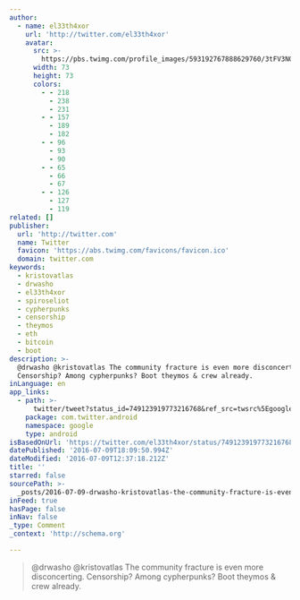 ```yaml
---
author:
  - name: el33th4xor
    url: 'http://twitter.com/el33th4xor'
    avatar:
      src: >-
        https://pbs.twimg.com/profile_images/593192767888629760/3tFV3N0k_bigger.jpg
      width: 73
      height: 73
      colors:
        - - 218
          - 238
          - 231
        - - 157
          - 189
          - 182
        - - 96
          - 93
          - 90
        - - 65
          - 66
          - 67
        - - 126
          - 127
          - 119
related: []
publisher:
  url: 'http://twitter.com'
  name: Twitter
  favicon: 'https://abs.twimg.com/favicons/favicon.ico'
  domain: twitter.com
keywords:
  - kristovatlas
  - drwasho
  - el33th4xor
  - spiroseliot
  - cypherpunks
  - censorship
  - theymos
  - eth
  - bitcoin
  - boot
description: >-
  @drwasho @kristovatlas The community fracture is even more disconcerting.
  Censorship? Among cypherpunks? Boot theymos & crew already.
inLanguage: en
app_links:
  - path: >-
      twitter/tweet?status_id=749123919773216768&ref_src=twsrc%5Egoogle%7Ctwcamp%5Eandroidseo%7Ctwgr%5Estatus%7Ctwterm%5E749123919773216768
    package: com.twitter.android
    namespace: google
    type: android
isBasedOnUrl: 'https://twitter.com/el33th4xor/status/749123919773216768'
datePublished: '2016-07-09T18:09:50.994Z'
dateModified: '2016-07-09T12:37:18.212Z'
title: ''
starred: false
sourcePath: >-
  _posts/2016-07-09-drwasho-kristovatlas-the-community-fracture-is-even-more-d.md
inFeed: true
hasPage: false
inNav: false
_type: Comment
_context: 'http://schema.org'

---
```

> @drwasho @kristovatlas The community fracture is even more disconcerting. Censorship? Among cypherpunks? Boot theymos & crew already.